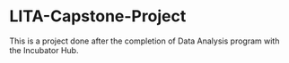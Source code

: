 # LITA-Capstone-Project
This is a project done after the completion of Data Analysis program with the Incubator Hub.
